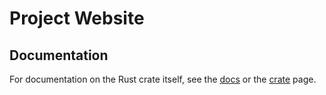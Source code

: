 # Project Website

## Documentation

For documentation on the Rust crate itself, see the [docs](https://docs.rs/qbar) or the [crate](https://crates.io/qbar) page.
